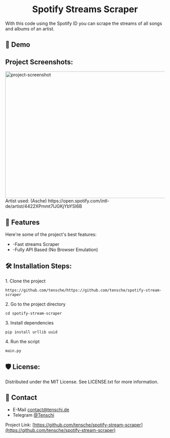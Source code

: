 <h1 align="center" id="title">Spotify Streams Scraper</h1>

<p id="description">With this code using the Spotify ID you can scrape the streams of all songs and albums of an artist.</p>

<h2>🚀 Demo</h2>

<h2>Project Screenshots:</h2>

<img src="https://s6.gifyu.com/images/S4Jfv.gif" alt="project-screenshot" width="700" height="400/">
Artist used: (Asche) https://open.spotify.com/intl-de/artist/4422XPmmt7lJGKjYbYSI6B
  
  
<h2>🧐 Features</h2>

Here're some of the project's best features:

*   \-Fast streams Scraper
*   \-Fully API Based (No Browser Emulation)

<h2>🛠️ Installation Steps:</h2>

<p>1. Clone the project</p>

```
https://github.com/tensche/https://github.com/tensche/spotify-stream-scraper
```

<p>2. Go to the project directory</p>

```
cd spotify-stream-scraper
```

<p>3. Install dependencies</p>

```
pip install urllib uuid
```

<p>4. Run the script</p>

```
main.py
```

<h2>🛡️ License:</h2>

Distributed under the MIT License. See LICENSE.txt for more information.

## :handshake: Contact

- E-Mail contact@tenschi.de
- Telegram [@Tenschi](https://t.me/tenschi)

Project Link: [https://github.com/tensche/spotify-stream-scraper](https://github.com/tensche/spotify-stream-scraper)
